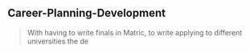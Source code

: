 ## Career-Planning-Development

> With having to write finals in Matric, to write applying to different universities the de 
